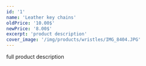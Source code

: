```yaml
---
id: '1'
name: 'Leather key chains'
oldPrice: '10.00$'
newPrice: '8.00$'
excerpt: 'product description'
cover_image: '/img/products/wristles/IMG_8404.JPG'
---
```

full product description